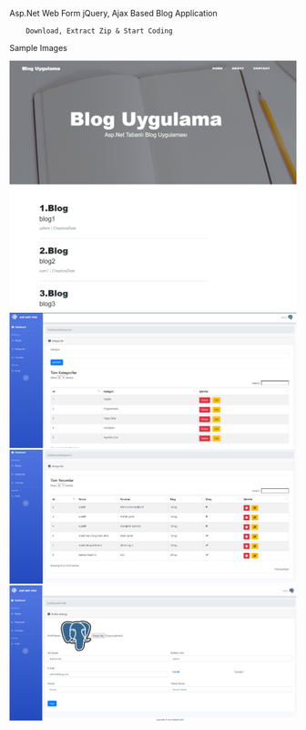 Asp.Net Web Form jQuery, Ajax Based Blog Application

```
    Download, Extract Zip & Start Coding
```

Sample Images

<img src="./images/4.PNG">
<img src="./images/1.PNG">
<img src="./images/2.PNG">
<img src="./images/3.PNG">
